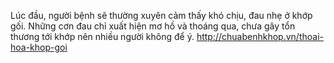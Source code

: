 Lúc đầu, người bệnh sẽ thường xuyên cảm thấy khó chịu, đau nhẹ ở khớp gối. Những cơn đau chỉ xuất hiện mơ hồ và thoáng qua, chưa gây tổn thương tới khớp nên nhiều người không để ý.
http://chuabenhkhop.vn/thoai-hoa-khop-goi
